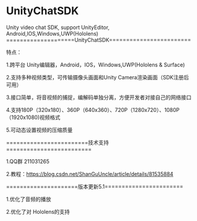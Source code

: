 # UnityChatSDK

Unity video chat SDK, support UnityEditor, Android,IOS,Windows,UWP(Hololens)
====================UnityChatSDK========================

特点：

1.跨平台 Unity编辑器，Android，IOS，Windows,UWP(Hololens & Surface)

2.支持多种视频类型，可传输摄像头画面和Unity Camera渲染画面（SDK注册后可用）

3.接口简单，将音视频的捕捉，编解码单独分离，方便开发者对接自己的网络接口

4.支持180P（320x180）、360P（640x360）、720P（1280x720）、1080P（1920x1080)视频格式

5.可动态设置视频的压缩质量


========================技术支持=========================


1.QQ群 211031265

2.教程：https://blog.csdn.net/ShanGuUncle/article/details/81535884


=====================版本更新5.1=======================

1.优化了音频的播放

2.优化了对 Hololens的支持

